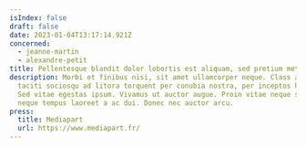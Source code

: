 ```yaml
---
isIndex: false
draft: false
date: 2023-01-04T13:17:14.921Z
concerned:
  - jeanne-martin
  - alexandre-petit
title: Pellentesque blandit dolor lobortis est aliquam, sed pretium metus aliquam.
description: Morbi et finibus nisi, sit amet ullamcorper neque. Class aptent
  taciti sociosqu ad litora torquent per conubia nostra, per inceptos himenaeos.
  Sed vitae egestas ipsum. Vivamus ut auctor augue. Proin vitae neque sit amet
  neque tempus laoreet a ac dui. Donec nec auctor arcu.
press:
  title: Mediapart
  url: https://www.mediapart.fr/
---
```

